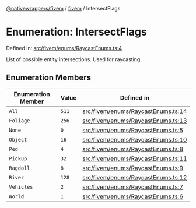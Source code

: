 [@nativewrappers/fivem](../../README.md) / [fivem](../README.md) / IntersectFlags

# Enumeration: IntersectFlags

Defined in: [src/fivem/enums/RaycastEnums.ts:4](https://github.com/nativewrappers/nativewrappers/blob/91f5faba0ec3a416ffe852da10ae535e5abf14fa/src/fivem/enums/RaycastEnums.ts#L4)

List of possible entity intersections. Used for raycasting.

## Enumeration Members

| Enumeration Member | Value | Defined in |
| ------ | ------ | ------ |
| <a id="all"></a> `All` | `511` | [src/fivem/enums/RaycastEnums.ts:14](https://github.com/nativewrappers/nativewrappers/blob/91f5faba0ec3a416ffe852da10ae535e5abf14fa/src/fivem/enums/RaycastEnums.ts#L14) |
| <a id="foliage"></a> `Foliage` | `256` | [src/fivem/enums/RaycastEnums.ts:13](https://github.com/nativewrappers/nativewrappers/blob/91f5faba0ec3a416ffe852da10ae535e5abf14fa/src/fivem/enums/RaycastEnums.ts#L13) |
| <a id="none"></a> `None` | `0` | [src/fivem/enums/RaycastEnums.ts:5](https://github.com/nativewrappers/nativewrappers/blob/91f5faba0ec3a416ffe852da10ae535e5abf14fa/src/fivem/enums/RaycastEnums.ts#L5) |
| <a id="object"></a> `Object` | `16` | [src/fivem/enums/RaycastEnums.ts:10](https://github.com/nativewrappers/nativewrappers/blob/91f5faba0ec3a416ffe852da10ae535e5abf14fa/src/fivem/enums/RaycastEnums.ts#L10) |
| <a id="ped"></a> `Ped` | `4` | [src/fivem/enums/RaycastEnums.ts:8](https://github.com/nativewrappers/nativewrappers/blob/91f5faba0ec3a416ffe852da10ae535e5abf14fa/src/fivem/enums/RaycastEnums.ts#L8) |
| <a id="pickup"></a> `Pickup` | `32` | [src/fivem/enums/RaycastEnums.ts:11](https://github.com/nativewrappers/nativewrappers/blob/91f5faba0ec3a416ffe852da10ae535e5abf14fa/src/fivem/enums/RaycastEnums.ts#L11) |
| <a id="ragdoll"></a> `Ragdoll` | `8` | [src/fivem/enums/RaycastEnums.ts:9](https://github.com/nativewrappers/nativewrappers/blob/91f5faba0ec3a416ffe852da10ae535e5abf14fa/src/fivem/enums/RaycastEnums.ts#L9) |
| <a id="river"></a> `River` | `128` | [src/fivem/enums/RaycastEnums.ts:12](https://github.com/nativewrappers/nativewrappers/blob/91f5faba0ec3a416ffe852da10ae535e5abf14fa/src/fivem/enums/RaycastEnums.ts#L12) |
| <a id="vehicles"></a> `Vehicles` | `2` | [src/fivem/enums/RaycastEnums.ts:7](https://github.com/nativewrappers/nativewrappers/blob/91f5faba0ec3a416ffe852da10ae535e5abf14fa/src/fivem/enums/RaycastEnums.ts#L7) |
| <a id="world"></a> `World` | `1` | [src/fivem/enums/RaycastEnums.ts:6](https://github.com/nativewrappers/nativewrappers/blob/91f5faba0ec3a416ffe852da10ae535e5abf14fa/src/fivem/enums/RaycastEnums.ts#L6) |
